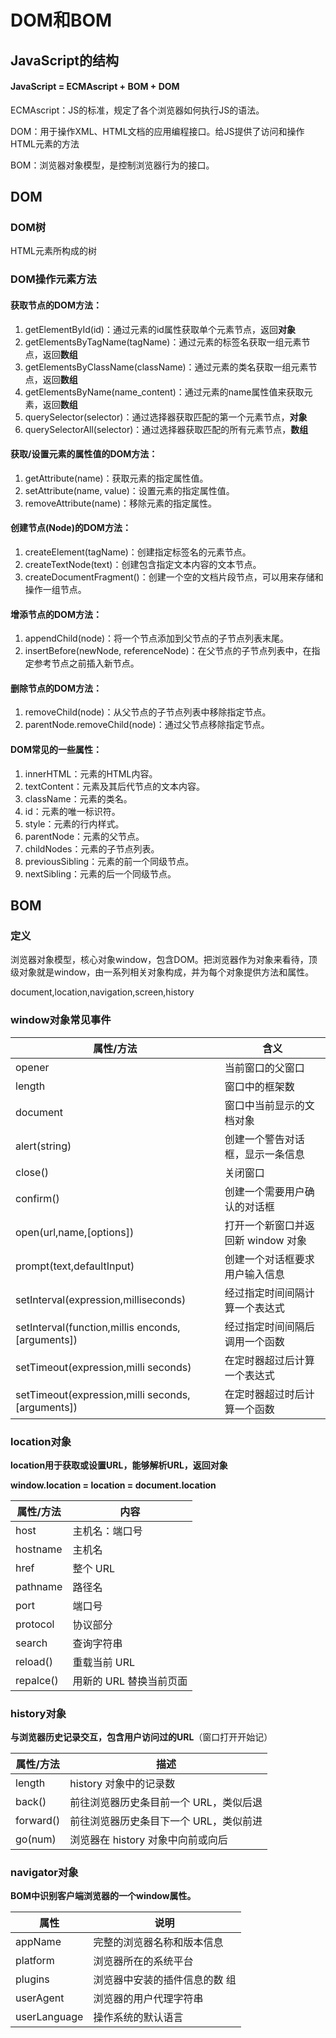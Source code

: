 # DOM和BOM

## JavaScript的结构

#### **JavaScript = ECMAscript + BOM + DOM**

 ECMAscript：JS的标准，规定了各个浏览器如何执行JS的语法。

DOM：用于操作XML、HTML文档的应用编程接口。给JS提供了访问和操作HTML元素的方法

BOM：浏览器对象模型，是控制浏览器行为的接口。

## DOM

### DOM树

HTML元素所构成的树

### DOM操作元素方法

#### 获取节点的DOM方法：

1. getElementById(id)：通过元素的id属性获取单个元素节点，返回**对象**
2. getElementsByTagName(tagName)：通过元素的标签名获取一组元素节点，返回**数组**
3. getElementsByClassName(className)：通过元素的类名获取一组元素节点，返回**数组**
4. getElementsByName(name_content)：通过元素的name属性值来获取元素，返回**数组**
5. querySelector(selector)：通过选择器获取匹配的第一个元素节点，**对象**
6. querySelectorAll(selector)：通过选择器获取匹配的所有元素节点，**数组**

#### 获取/设置元素的属性值的DOM方法：

1. getAttribute(name)：获取元素的指定属性值。
2. setAttribute(name, value)：设置元素的指定属性值。
3. removeAttribute(name)：移除元素的指定属性。

#### 创建节点(Node)的DOM方法：

1. createElement(tagName)：创建指定标签名的元素节点。
2. createTextNode(text)：创建包含指定文本内容的文本节点。
3. createDocumentFragment()：创建一个空的文档片段节点，可以用来存储和操作一组节点。

#### 增添节点的DOM方法：

1. appendChild(node)：将一个节点添加到父节点的子节点列表末尾。
2. insertBefore(newNode, referenceNode)：在父节点的子节点列表中，在指定参考节点之前插入新节点。

#### 删除节点的DOM方法：

1. removeChild(node)：从父节点的子节点列表中移除指定节点。
2. parentNode.removeChild(node)：通过父节点移除指定节点。

#### DOM常见的一些属性：

1. innerHTML：元素的HTML内容。
2. textContent：元素及其后代节点的文本内容。
3. className：元素的类名。
4. id：元素的唯一标识符。
5. style：元素的行内样式。
6. parentNode：元素的父节点。
7. childNodes：元素的子节点列表。
8. previousSibling：元素的前一个同级节点。
9. nextSibling：元素的后一个同级节点。

## BOM

### 定义

浏览器对象模型，核心对象window，包含DOM。把浏览器作为对象来看待，顶级对象就是window，由一系列相关对象构成，并为每个对象提供方法和属性。

document,location,navigation,screen,history

### window对象常见事件

| 属性/方法                                        | 含义                               |
| ------------------------------------------------ | ---------------------------------- |
| opener                                           | 当前窗口的父窗口                   |
| length                                           | 窗口中的框架数                     |
| document                                         | 窗口中当前显示的文档对象           |
| alert(string)                                    | 创建一个警告对话框，显示一条信息   |
| close()                                          | 关闭窗口                           |
| confirm()                                        | 创建一个需要用户确认的对话框       |
| open(url,name,[options])                         | 打开一个新窗口并返回新 window 对象 |
| prompt(text,defaultInput)                        | 创建一个对话框要求用户输入信息     |
| setInterval(expression,milliseconds)             | 经过指定时间间隔计算一个表达式     |
| setInterval(function,millis enconds,[arguments]) | 经过指定时间间隔后调用一个函数     |
| setTimeout(expression,milli seconds)             | 在定时器超过后计算一个表达式       |
| setTimeout(expression,milli seconds,[arguments]) | 在定时器超过时后计算一个函数       |

### location对象

**location用于获取或设置URL，能够解析URL，返回对象**

**window.location = location = document.location**

| 属性/方法	                        |内容                                     
| -------------------------------- | ---------------------------------- |
| host	                           | 主机名：端口号                      |   
| hostname                         | 主机名                             |   
| href	                           | 整个 URL                           | 
| pathname	                       | 路径名                             | 
| port	                           | 端口号                             |                      
| protocol	                       | 协议部分                           |
| search	                       | 查询字符串                         | 
| reload()	                       | 重载当前 URL                       |                
| repalce()	                       | 用新的 URL 替换当前页面             |               

### history对象

**与浏览器历史记录交互，包含用户访问过的URL**（窗口打开开始记）

| 属性/方法	                        |描述                                     
| -------------------------------- | ---------------------------------- |
| length                       | history 对象中的记录数                     |   
| back()	                   | 前往浏览器历史条目前一个 URL，类似后退                    |   
| forward()	                   | 前往浏览器历史条目下一个 URL，类似前进                    | 
| go(num)                      | 浏览器在 history 对象中向前或向后                    | 

### navigator对象

**BOM中识别客户端浏览器的一个window属性。**

| 属性	                        |说明                                    
| -------------------------------- | ---------------------------------- |
| appName	                   | 完整的浏览器名称和版本信息     |   
| platform	                   | 浏览器所在的系统平台                    |   
| plugins		               | 浏览器中安装的插件信息的数 组            | 
| userAgent	                   | 浏览器的用户代理字符串               | 
| userLanguage                 | 操作系统的默认语言               | 